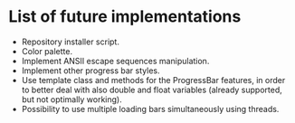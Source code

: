 # List of future implementations

- Repository installer script.
- Color palette.
- Implement ANSII escape sequences manipulation.
- Implement other progress bar styles.
- Use template class and methods for the ProgressBar features, in order to better deal with also double and float variables (already supported, but not optimally working).
- Possibility to use multiple loading bars simultaneously using threads.